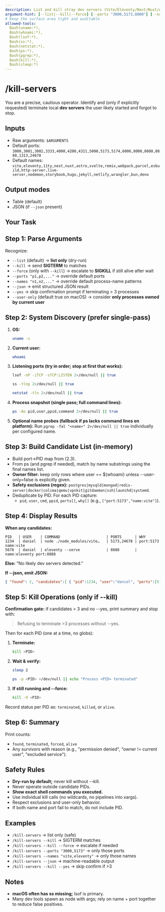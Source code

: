 ```yaml
---
description: List and kill stray dev servers (Vite/Eleventy/Next/Nuxt/Astro/Storybook/etc.). Dry-run by default.
argument-hint: [--list|--kill|--force] [--ports "3000,5173,8080"] [--names "vite,eleventy,next"] [--json] [--yes] [--user-only]
# Keep the surface area tight and auditable
allowed-tools:
  Bash(uname:*),
  Bash(whoami:*),
  Bash(lsof:*),
  Bash(ss:*),
  Bash(netstat:*),
  Bash(ps:*),
  Bash(pgrep:*),
  Bash(kill:*),
  Bash(sleep:*)
---
```


# /kill-servers

You are a precise, cautious operator. Identify and (only if explicitly requested) terminate local **dev servers** the user likely started and forgot to stop.

## Inputs
- Raw arguments: `$ARGUMENTS`
- Default ports: `3000,3001,3002,3333,4000,4200,4321,5000,5173,5174,6006,8000,8080,8888,1313,24678`
- Default names: `vite,eleventy,11ty,next,nuxt,astro,svelte,remix,webpack,parcel,esbuild,http-server,live-server,nodemon,storybook,hugo,jekyll,netlify,wrangler,bun,deno`

## Output modes
- Table (default)
- JSON (if `--json` present)

## Your Task

## Step 1: Parse Arguments
Recognize:
- `--list` (default) → **list only** (dry-run)
- `--kill` → send **SIGTERM** to matches
- `--force` (only with `--kill`) → escalate to **SIGKILL** if still alive after wait
- `--ports "p1,p2,..."` → override default ports
- `--names "n1,n2,..."` → override default process-name patterns
- `--json` → emit structured JSON result
- `--yes` → skip confirmation prompt if terminating > 3 processes
- `--user-only` (default true on macOS) → consider **only processes owned by current user**

## Step 2: System Discovery (prefer single-pass)
1) **OS:**
   ```bash
   uname -s
   ```

2) **Current user:**
   ```bash
   whoami
   ```

3) **Listening ports (try in order; stop at first that works):**
   ```bash
   lsof -nP -iTCP -sTCP:LISTEN 2>/dev/null || true
   ```
   ```bash
   ss -tlnp 2>/dev/null || true
   ```
   ```bash
   netstat -tln 2>/dev/null || true
   ```

4) **Process snapshot (single pass; full command lines):**
   ```bash
   ps -Ao pid,user,ppid,command 2>/dev/null || true
   ```

5) **Optional name probes (fallback if ps lacks command lines on platform):**
   Run `pgrep -fal "<name>" 2>/dev/null || true` individually per configured name.

## Step 3: Build Candidate List (in-memory)
- Build port→PID map from (2.3).
- From ps (and pgrep if needed), match by name substrings using the final names list.
- **Owner filter:** keep only rows where user == $(whoami) unless --user-only=false is explicitly given.
- **Safety exclusions (regex):** `postgres|mysqld|mongod|redis-server|docker|colima|qemu|vpnkit|gitdaemon|ssh|launchd|systemd`.
- Deduplicate by PID. For each PID capture:
  - `pid`, `user`, `cmd`, `ppid`, `ports[]`, `why[]` (e.g., `["port:5173","name:vite"]`).

## Step 4: Display Results
**When any candidates:**
```
PID   | USER    | COMMAND                     | PORTS      | WHY
1234  | daniel  | node ./node_modules/vite…   | 5173,24678 | port:5173  name:vite
5678  | daniel  | eleventy --serve            | 8888       | name:eleventy port:8888
```

**Else:** "No likely dev servers detected."

**If --json, emit JSON:**
```json
{ "found": 2, "candidates":[ { "pid":1234, "user":"daniel", "ports":[5173,24678], "why":["name:vite","port:5173"], "cmd":"node …" } ] }
```

## Step 5: Kill Operations (only if --kill)
**Confirmation gate:** if candidates > 3 and no --yes, print summary and stop with:
> Refusing to terminate >3 processes without --yes.

Then for each PID (one at a time, no globs):

1. **Terminate:**
   ```bash
   kill <PID>
   ```

2. **Wait & verify:**
   ```bash
   sleep 2
   ```
   ```bash
   ps -p <PID> >/dev/null || echo "Process <PID> terminated"
   ```

3. **If still running and --force:**
   ```bash
   kill -9 <PID>
   ```

Record status per PID as: `terminated`, `killed`, or `alive`.

## Step 6: Summary
Print counts:
- `found`, `terminated`, `forced`, `alive`
- Any survivors with reason (e.g., "permission denied", "owner != current user", "excluded service").

## Safety Rules
- **Dry-run by default;** never kill without --kill.
- Never operate outside candidate PIDs.
- **Show exact shell commands you executed.**
- Use individual kill calls (no wildcards, no pipelines into xargs).
- Respect exclusions and user-only behavior.
- If both name and port fail to match, do not include PID.

## Examples
- `/kill-servers` → list only (safe)
- `/kill-servers --kill` → SIGTERM matches
- `/kill-servers --kill --force` → escalate if needed
- `/kill-servers --ports "3000,5173"` → only those ports
- `/kill-servers --names "vite,eleventy"` → only those names
- `/kill-servers --json` → machine-readable output
- `/kill-servers --kill --yes` → skip confirm if >3

## Notes
- **macOS often has ss missing;** lsof is primary.
- Many dev tools spawn as node with args; rely on name + port together to reduce false positives.